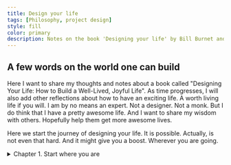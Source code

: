 ```yaml
---
title: Design your life
tags: [Philosophy, project design]
style: fill
color: primary
description: Notes on the book 'Designing your life' by Bill Burnet and Dave Evans.  
---
```

## A few words on the world one can build

Here I want to share my thoughts and notes about a book called "Designing Your Life: How to Build a Well-Lived, Joyful Life". As time progresses, I will also add other reflections about how to have an exciting life. A worth living life if you will. I am by no means an expert. Not a designer. Not a monk. But I do think that I have a pretty awesome life. And I want to share my wisdom with others. Hopefully help them get more awesome lives.

Here we start the journey of designing your life. It is possible. Actually, is not even that hard. And it might give you a boost. Wherever you are going.

<!-- Include Chapter 1 of  -->
<details>
  <summary> Chapter 1. Start where you are </summary>
<div w3-include-html = "/assets/documents/projects_documents/Chapter_1_Start_where_you_are.html"></div>
</details>





<!---
Define w3-include- html function.
Include function in the script.
This code is needed to render .html files in the script.
--->
<script>
function includeHTML() {
  var z, i, elmnt, file, xhttp;
  /* Loop through a collection of all HTML elements: */
  z = document.getElementsByTagName("*");
  for (i = 0; i < z.length; i++) {
    elmnt = z[i];
    /*search for elements with a certain atrribute:*/
    file = elmnt.getAttribute("w3-include-html");
    if (file) {
      /* Make an HTTP request using the attribute value as the file name: */
      xhttp = new XMLHttpRequest();
      xhttp.onreadystatechange = function() {
        if (this.readyState == 4) {
          if (this.status == 200) {elmnt.innerHTML = this.responseText;}
          if (this.status == 404) {elmnt.innerHTML = "Page not found.";}
          /* Remove the attribute, and call this function once more: */
          elmnt.removeAttribute("w3-include-html");
          includeHTML();
        }
      }
      xhttp.open("GET", file, true);
      xhttp.send();
      /* Exit the function: */
      return;
    }
  }
}
</script>

<script>
includeHTML();
</script>
